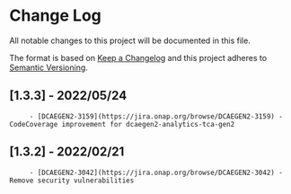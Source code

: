 # Change Log
All notable changes to this project will be documented in this file.

The format is based on [Keep a Changelog](http://keepachangelog.com/)
and this project adheres to [Semantic Versioning](http://semver.org/).

## [1.3.3] - 2022/05/24
         - [DCAEGEN2-3159](https://jira.onap.org/browse/DCAEGEN2-3159) - CodeCoverage improvement for dcaegen2-analytics-tca-gen2

## [1.3.2] - 2022/02/21
         - [DCAEGEN2-3042](https://jira.onap.org/browse/DCAEGEN2-3042) - Remove security vulnerabilities
